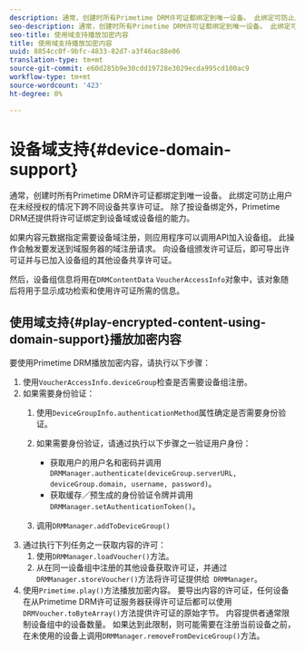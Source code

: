 ```yaml
---
description: 通常，创建时所有Primetime DRM许可证都绑定到唯一设备。 此绑定可防止用户在未经授权的情况下跨不同设备共享许可证。 除了按设备绑定外，Primetime DRM还提供将许可证绑定到设备域或设备组的能力。
seo-description: 通常，创建时所有Primetime DRM许可证都绑定到唯一设备。 此绑定可防止用户在未经授权的情况下跨不同设备共享许可证。 除了按设备绑定外，Primetime DRM还提供将许可证绑定到设备域或设备组的能力。
seo-title: 使用域支持播放加密内容
title: 使用域支持播放加密内容
uuid: 8854cc0f-9bfc-4833-82d7-a3f46ac88e06
translation-type: tm+mt
source-git-commit: e60d285b9e30cdd19728e3029ecda995cd100ac9
workflow-type: tm+mt
source-wordcount: '423'
ht-degree: 0%

---
```



# 设备域支持{#device-domain-support}

通常，创建时所有Primetime DRM许可证都绑定到唯一设备。 此绑定可防止用户在未经授权的情况下跨不同设备共享许可证。 除了按设备绑定外，Primetime DRM还提供将许可证绑定到设备域或设备组的能力。

如果内容元数据指定需要设备域注册，则应用程序可以调用API加入设备组。 此操作会触发要发送到域服务器的域注册请求。 向设备组颁发许可证后，即可导出许可证并与已加入设备组的其他设备共享许可证。

然后，设备组信息将用在`DRMContentData` `VoucherAccessInfo`对象中，该对象随后将用于显示成功检索和使用许可证所需的信息。

## 使用域支持{#play-encrypted-content-using-domain-support}播放加密内容

要使用Primetime DRM播放加密内容，请执行以下步骤：

1. 使用`VoucherAccessInfo.deviceGroup`检查是否需要设备组注册。
1. 如果需要身份验证：
   1. 使用`DeviceGroupInfo.authenticationMethod`属性确定是否需要身份验证。
   1. 如果需要身份验证，请通过执行以下步骤之一验证用户身份：

      * 获取用户的用户名和密码并调用`DRMManager.authenticate(deviceGroup.serverURL, deviceGroup.domain, username, password)`。
      * 获取缓存／预生成的身份验证令牌并调用`DRMManager.setAuthenticationToken()`。
   1. 调用`DRMManager.addToDeviceGroup()`
1. 通过执行下列任务之一获取内容的许可：
   1. 使用`DRMManager.loadVoucher()`方法。
   1. 从在同一设备组中注册的其他设备获取许可证，并通过`DRMManager.storeVoucher()`方法将许可证提供给` DRMManager`。
1. 使用`Primetime.play()`方法播放加密内容。
要导出内容的许可证，任何设备在从Primetime DRM许可证服务器获得许可证后都可以使用`DRMVoucher.toByteArray()`方法提供许可证的原始字节。 内容提供者通常限制设备组中的设备数量。 如果达到此限制，则可能需要在注册当前设备之前，在未使用的设备上调用`DRMManager.removeFromDeviceGroup()`方法。
